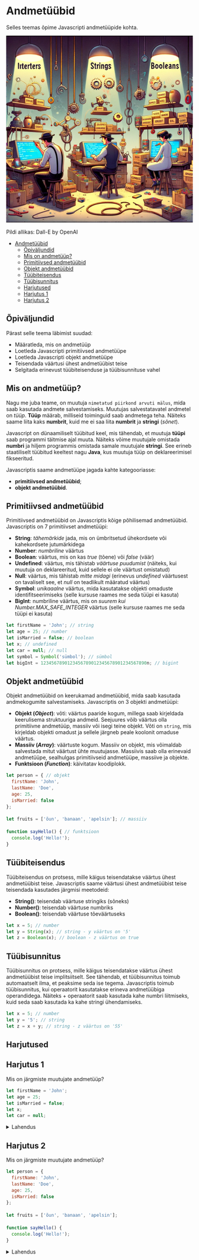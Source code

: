 # Andmetüübid

Selles teemas õpime Javascripti andmetüüpide kohta.

![Andmetüübid](Data-Types.webp)

Pildi allikas: Dall-E by OpenAI

- [Andmetüübid](#andmetüübid)
  - [Õpiväljundid](#õpiväljundid)
  - [Mis on andmetüüp?](#mis-on-andmetüüp)
  - [Primitiivsed andmetüübid](#primitiivsed-andmetüübid)
  - [Objekt andmetüübid](#objekt-andmetüübid)
  - [Tüübiteisendus](#tüübiteisendus)
  - [Tüübisunnitus](#tüübisunnitus)
  - [Harjutused](#harjutused)
  - [Harjutus 1](#harjutus-1)
  - [Harjutus 2](#harjutus-2)

## Õpiväljundid

Pärast selle teema läbimist suudad:

- Määratleda, mis on andmetüüp
- Loetleda Javascripti primitiivsed andmetüüpe
- Loetleda Javascripti objekt andmetüüpe
- Teisendada väärtusi ühest andmetüübist teise
- Selgitada erinevust tüübiteisenduse ja tüübisunnituse vahel

## Mis on andmetüüp?

Nagu me juba teame, on muutuja `nimetatud piirkond arvuti mälus`, mida saab kasutada andmete salvestamiseks. Muutujas salvestatavatel andmetel on *tüüp*. **Tüüp** määrab, milliseid toiminguid saab andmetega teha. Näiteks saame liita kaks **numbrit**, kuid me ei saa liita **numbrit** ja **stringi** (*sõnet*).

Javascript on dünaamiliselt tüübitud keel, mis tähendab, et muutuja **tüüpi** saab programmi täitmise ajal muuta. Näiteks võime muutujale omistada **numbri** ja hiljem programmis omistada samale muutujale **stringi**. See erineb staatiliselt tüübitud keeltest nagu **Java**, kus muutuja tüüp on deklareerimisel fikseeritud.

Javascriptis saame andmetüüpe jagada kahte kategooriasse:

- **primitiivsed andmetüübid**;
- **objekt andmetüübid**.

## Primitiivsed andmetüübid

Primitiivsed andmetüübid on Javascriptis kõige põhilisemad andmetüübid. Javascriptis on 7 primitiivset andmetüüpi:

- **String**: *tähemärkide* jada, mis on ümbritsetud ühekordsete või kahekordsete jutumärkidega
- **Number**: *numbriline* väärtus
- **Boolean**: väärtus, mis on kas *true* (tõene) või *false* (väär)
- **Undefined**: väärtus, mis tähistab *väärtuse puudumist* (näiteks, kui muutuja on deklareeritud, kuid sellele ei ole väärtust omistatud)
- **Null**: väärtus, mis tähistab *mitte midagi* (erinevus *undefined* väärtusest on tavaliselt see, et *null* on teadlikult määratud väärtus)
- **Symbol**: *unikaaalne* väärtus, mida kasutatakse objekti omaduste identifitseerimiseks (selle kursuse raames me seda tüüpi ei kasuta)
- **BigInt**: numbriline väärtus, mis on *suurem kui Number.MAX_SAFE_INTEGER* väärtus (selle kursuse raames me seda tüüpi ei kasuta)

```javascript
let firstName = 'John'; // string
let age = 25; // number
let isMarried = false; // boolean
let x; // undefined
let car = null; // null
let symbol = Symbol('sümbol'); // sümbol
let bigInt = 1234567890123456789012345678901234567890n; // bigint
```

## Objekt andmetüübid

Objekt andmetüübid on keerukamad andmetüübid, mida saab kasutada andmekogumite salvestamiseks. Javascriptis on 3 objekti andmetüüpi:

- **Objekt (*Object*)**: võti: väärtus paaride kogum, millega saab kirjeldada keerulisema struktuuriga andmeid. Seejuures võib väärtus olla primitiivne andmetüüp, massiiv või isegi teine objekt. Võti on `string`, mis kirjeldab objekti omadust ja sellele järgneb peale koolonit omaduse väärtus.
- **Massiiv (*Array*)**: väärtuste kogum. Massiiv on objekt, mis võimaldab salvestada mitut väärtust ühte muutujasse. Massiivis saab olla erinevaid andmetüüpe, sealhulgas primitiivseid andmetüüpe, massiive ja objekte.
- **Funktsioon (*Function*)**: käivitatav koodiplokk.

```js
let person = { // objekt
  firstName: 'John',
  lastName: 'Doe',
  age: 25,
  isMarried: false
};

let fruits = ['õun', 'banaan', 'apelsin']; // massiiv

function sayHello() { // funktsioon
  console.log('Hello!');
}
```

## Tüübiteisendus

Tüübiteisendus on protsess, mille käigus teisendatakse väärtus ühest andmetüübist teise. Javascriptis saame väärtusi ühest andmetüübist teise teisendada kasutades järgmisi meetodeid:

- **String()**: teisendab väärtuse stringiks (sõneks)
- **Number()**: teisendab väärtuse numbriks
- **Boolean()**: teisendab väärtuse tõeväärtuseks

```js
let x = 5; // number
let y = String(x); // string - y väärtus on '5'
let z = Boolean(x); // boolean - z väärtus on true
```

## Tüübisunnitus

Tüübisunnitus on protsess, mille käigus teisendatakse väärtus ühest andmetüübist teise implitsiitselt. See tähendab, et tüübisunnitus toimub automaatselt ilma, et peaksime seda ise tegema. Javascriptis toimub tüübisunnitus, kui operaatorit kasutatakse erineva andmetüübiga operandidega. Näiteks + operaatorit saab kasutada kahe numbri liitmiseks, kuid seda saab kasutada ka kahe stringi ühendamiseks.

```js
let x = 5; // number
let y = '5'; // string
let z = x + y; // string - z väärtus on '55'
```

## Harjutused

## Harjutus 1

Mis on järgmiste muutujate andmetüüp?

```js
let firstName = 'John';
let age = 25;
let isMarried = false;
let x;
let car = null;
```

<details>
<summary>Lahendus</summary>

- `firstName` on string (sõne)
- `age` on number
- `isMarried` on boolean
- `x` on undefined
- `car` on null

</details>

## Harjutus 2

Mis on järgmiste muutujate andmetüüp?

```js
let person = {
  firstName: 'John',
  lastName: 'Doe',
  age: 25,
  isMarried: false
};

let fruits = ['õun', 'banaan', 'apelsin'];

function sayHello() {
  console.log('Hello!');
}
```

<details>
<summary>Lahendus</summary>

- `person` on objekt
- `firstName`, `lastName`, `age` ja `isMarried` on `person` objekti omadused
  - `firstName` ja `lastName` on stringid
  - `age` on number
  - `isMarried` on boolean
- `fruits` on massiiv
- `õun`, `banaan` ja `apelsin` on `fruits` massiivi elemendid
  - `õun`, `banaan` ja `apelsin` on stringid
- `sayHello` on funktsioon

</details>
